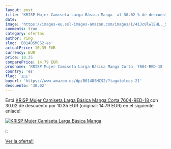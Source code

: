 ```yaml
---
layout: post
title: 'KRISP Mujer Camiseta Larga Básica Manga  al 30.02 % de descuento'
date: 
image: 'https://images-eu.ssl-images-amazon.com/images/I/41Jc0lwlEHL._SL200_.jpg'
comments: true
category: ofertas
author: ring
slug: 'B014DSMCS2-es'
actualPrice: 10.35 EUR
currency: EUR
price: 10.35
comparePrice: 14.79 EUR
prodname: 'KRISP Mujer Camiseta Larga Básica Manga Corta  7604-RED-18 '
country: 'es'
flag: '🇪🇸'
buyurl: 'https://www.amazon.es/dp/B014DSMCS2/?tag=tolees-21'
descuento: '30.02'
---
```


Está [KRISP Mujer Camiseta Larga Básica Manga Corta  7604-RED-18 ](https://www.amazon.es/dp/B014DSMCS2/?tag=tolees-21) con 30.02 de descuento por 10.35 EUR (original: 14.79 EUR) en el siguiente enlace!

[![KRISP Mujer Camiseta Larga Básica Manga ](https://images-eu.ssl-images-amazon.com/images/I/41Jc0lwlEHL._SL200_.jpg)](https://www.amazon.es/dp/B014DSMCS2/?tag=tolees-21)

ℹ️:


[Ver la oferta!!](https://www.amazon.es/dp/B014DSMCS2/?tag=tolees-21)
